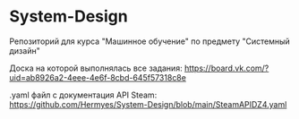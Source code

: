 # System-Design
Репозиторий для курса "Машинное обучение" по предмету "Системный дизайн"

Доска на которой выполнялась все задания: https://board.vk.com/?uid=ab8926a2-4eee-4e6f-8cbd-645f57318c8e

.yaml файл с документация API Steam: https://github.com/Hermyes/System-Design/blob/main/SteamAPIDZ4.yaml
